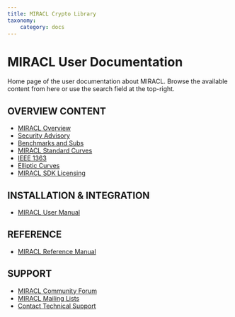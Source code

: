 ```yaml
---
title: MIRACL Crypto Library
taxonomy:
    category: docs
---
```


MIRACL User Documentation
=========================

Home page of the user documentation about MIRACL. Browse the available content from here or use the search field at the top-right.

OVERVIEW CONTENT
----------------

-   [MIRACL Overview](/miracl-crypto-library/overview/miracl-overview)
-   [Security Advisory](/miracl-crypto-library/overview/security-advisory)
-   [Benchmarks and Subs](/miracl-crypto-library/overview/benchmarks-and-subs)
-   [MIRACL Standard Curves](/miracl-crypto-library/overview/miracl-standard-curves)
-   [IEEE 1363](/miracl-crypto-library/overview/ieee-1363)
-   [Elliptic Curves](/miracl-crypto-library/overview/elliptic-curves)
-   [MIRACL SDK Licensing](/miracl-crypto-library/overview/licensing)

INSTALLATION & INTEGRATION
--------------------------

-   [MIRACL User Manual](/miracl-crypto-library/installation-and-integration/user-manual/introduction)

REFERENCE
---------

-   [MIRACL Reference Manual](#)

SUPPORT
-------

-   [MIRACL Community Forum](https://discuss.MIRACL.com/c/miracl)
-   [MIRACL Mailing Lists](#)
-   [Contact Technical Support](http://www.MIRACL.com/community)


